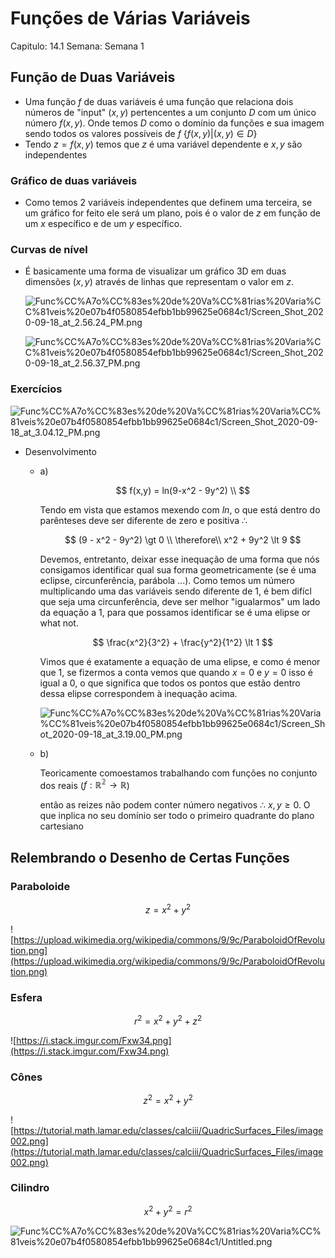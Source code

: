 # Funções de Várias Variáveis

Capitulo: 14.1
Semana: Semana 1

## Função de Duas Variáveis

- Uma função $f$ de duas variáveis é uma função que relaciona dois números de "input" $(x,y)$ pertencentes a um conjunto $D$ com um único número $f(x,y)$. Onde temos $D$ como o domínio da funções e sua imagem sendo todos os valores possíveis de $f$ $\{f(x,y) | (x,y) \in D\}$
- Tendo $z = f(x,y)$ temos que $z$ é uma variável dependente e $x,y$ são independentes

### Gráfico de duas variáveis

- Como temos 2 variáveis independentes que definem uma terceira, se um gráfico for feito ele será um plano, pois é o valor de $z$ em função de um $x$ específico e de um $y$ específico.

### Curvas de nível

- É basicamente uma forma de visualizar um gráfico 3D em duas dimensões $(x,y)$  através de linhas que representam o valor em $z$.
    
    ![Func%CC%A7o%CC%83es%20de%20Va%CC%81rias%20Varia%CC%81veis%20e07b4f0580854efbb1bb99625e0684c1/Screen_Shot_2020-09-18_at_2.56.24_PM.png](Func%CC%A7o%CC%83es%20de%20Va%CC%81rias%20Varia%CC%81veis%20e07b4f0580854efbb1bb99625e0684c1/Screen_Shot_2020-09-18_at_2.56.24_PM.png)
    
    ![Func%CC%A7o%CC%83es%20de%20Va%CC%81rias%20Varia%CC%81veis%20e07b4f0580854efbb1bb99625e0684c1/Screen_Shot_2020-09-18_at_2.56.37_PM.png](Func%CC%A7o%CC%83es%20de%20Va%CC%81rias%20Varia%CC%81veis%20e07b4f0580854efbb1bb99625e0684c1/Screen_Shot_2020-09-18_at_2.56.37_PM.png)
    

### Exercícios

![Func%CC%A7o%CC%83es%20de%20Va%CC%81rias%20Varia%CC%81veis%20e07b4f0580854efbb1bb99625e0684c1/Screen_Shot_2020-09-18_at_3.04.12_PM.png](Func%CC%A7o%CC%83es%20de%20Va%CC%81rias%20Varia%CC%81veis%20e07b4f0580854efbb1bb99625e0684c1/Screen_Shot_2020-09-18_at_3.04.12_PM.png)

- Desenvolvimento
    - a)
        
        $$
        f(x,y) = ln(9-x^2 - 9y^2) \\ 
        $$
        
        Tendo em vista que estamos mexendo com $ln$, o que está dentro do parênteses deve ser diferente de zero e positiva $\therefore$
        
        $$
        (9 - x^2 - 9y^2) \gt 0 \\ \therefore\\ x^2 + 9y^2 \lt 9
        $$
        
        Devemos, entretanto, deixar esse inequação de uma forma que nós consigamos identificar qual sua forma geometricamente (se é uma eclipse, circunferência, parábola ...). Como temos um número multiplicando uma das variáveis sendo diferente de 1, é bem difícl que seja uma circunferência, deve ser melhor "igualarmos" um lado da equação a 1, para que possamos identificar se é uma elipse or what not.
        
        $$
        \frac{x^2}{3^2} + \frac{y^2}{1^2} \lt 1
        $$
        
        Vimos que é exatamente a equação de uma elipse, e como é menor que 1, se fizermos a conta vemos que quando $x=0$ e $y=0$ isso é igual a $0$, o que significa que todos os pontos que estão dentro dessa elipse correspondem à inequação acima.
        
        ![Func%CC%A7o%CC%83es%20de%20Va%CC%81rias%20Varia%CC%81veis%20e07b4f0580854efbb1bb99625e0684c1/Screen_Shot_2020-09-18_at_3.19.00_PM.png](Func%CC%A7o%CC%83es%20de%20Va%CC%81rias%20Varia%CC%81veis%20e07b4f0580854efbb1bb99625e0684c1/Screen_Shot_2020-09-18_at_3.19.00_PM.png)
        
    - b)
        
        Teoricamente comoestamos trabalhando com funções no conjunto dos reais ($f:\mathbb{R^2} \rightarrow\mathbb{R}$)
        
        então as reizes não podem conter número negativos $\therefore$ $x,y \ge 0$. O que inplica no seu domínio ser todo o primeiro quadrante do plano cartesiano
        
    

## Relembrando o Desenho de Certas Funções

### Paraboloide

$$
z = x^2 + y^2
$$

![https://upload.wikimedia.org/wikipedia/commons/9/9c/ParaboloidOfRevolution.png](https://upload.wikimedia.org/wikipedia/commons/9/9c/ParaboloidOfRevolution.png)

### Esfera

$$
r^2 = x^2+y^2+z^2
$$

![https://i.stack.imgur.com/Fxw34.png](https://i.stack.imgur.com/Fxw34.png)

### Cônes

$$
z^2 = x^2 + y^2
$$

![https://tutorial.math.lamar.edu/classes/calciii/QuadricSurfaces_Files/image002.png](https://tutorial.math.lamar.edu/classes/calciii/QuadricSurfaces_Files/image002.png)

### Cilindro

$$
x^2 + y^2 = r^2
$$

![Func%CC%A7o%CC%83es%20de%20Va%CC%81rias%20Varia%CC%81veis%20e07b4f0580854efbb1bb99625e0684c1/Untitled.png](Func%CC%A7o%CC%83es%20de%20Va%CC%81rias%20Varia%CC%81veis%20e07b4f0580854efbb1bb99625e0684c1/Untitled.png)